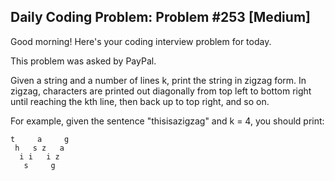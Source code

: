 ## Daily Coding Problem: Problem #253 [Medium]

Good morning! Here's your coding interview problem for today.

This problem was asked by PayPal.

Given a string and a number of lines k, print the string in zigzag form. In zigzag, characters are printed out diagonally from top left to bottom right until reaching the kth line, then back up to top right, and so on.

For example, given the sentence "thisisazigzag" and k = 4, you should print:

```
t     a     g
 h   s z   a
  i i   i z
   s     g
```

